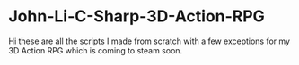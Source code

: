 # John-Li-C-Sharp-3D-Action-RPG

Hi these are all the scripts I made from scratch with a few exceptions for my 3D Action RPG which is coming to steam soon.
